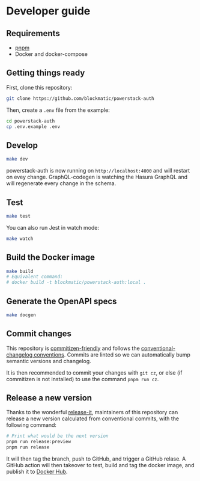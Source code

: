 # Developer guide

## Requirements

- [pnpm](https://pnpm.io/)
- Docker and docker-compose

## Getting things ready

First, clone this repository:

```sh
git clone https://github.com/blockmatic/powerstack-auth
```

Then, create a `.env` file from the example:

```sh
cd powerstack-auth
cp .env.example .env
```

## Develop

```sh
make dev
```

powerstack-auth is now running on `http://localhost:4000` and will restart on evey change. GraphQL-codegen is watching the Hasura GraphQL and will regenerate every change in the schema.

## Test

```sh
make test
```

You can also run Jest in watch mode:

```sh
make watch
```

## Build the Docker image

```sh
make build
# Equivalent command:
# docker build -t blockmatic/powerstack-auth:local .
```

## Generate the OpenAPI specs

```sh
make docgen
```

## Commit changes

This repository is [commitizen-friendly](https://github.com/commitizen/cz-cli#making-your-repo-commitizen-friendly) and follows the [conventional-changelog conventions](https://github.com/conventional-changelog/conventional-changelog).
Commits are linted so we can automatically bump semantic versions and changelog.

It is then recommended to commit your changes with `git cz`, or else (if commitizen is not installed) to use the command `pnpm run cz`.

## Release a new version

Thanks to the wonderful [release-it](https://github.com/release-it/release-it), maintainers of this repository can release a new version calculated from conventional commits, with the following command:

```sh
# Print what would be the next version
pnpm run release:preview
pnpm run release
```

It will then tag the branch, push to GitHub, and trigger a GitHub relase. A GitHub action will then takeover to test, build and tag the docker image, and publish it to [Docker Hub](https://hub.docker.com/r/blockmatic/powerstack-auth).
